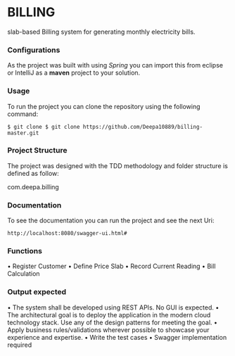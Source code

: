 # BILLING

slab-based Billing system for generating monthly electricity bills.

### Configurations

As the project was built with using _Spring_  you can import this from eclipse or IntelliJ as a **maven** project to your solution.

### Usage

To run the project you can clone the repository using the following command:
```
$ git clone $ git clone https://github.com/Deepa10889/billing-master.git
```

### Project Structure

The project was designed with the TDD methodology and folder structure is defined as follow:

com.deepa.billing

### Documentation

To see the documentation you can run the project and see the next Uri:
```
http://localhost:8080/swagger-ui.html#
```

### Functions

• Register Customer
• Define Price Slab
• Record Current Reading
• Bill Calculation


### Output expected


• The system shall be developed using REST APIs. No GUI is expected.
• The architectural goal is to deploy the application in the modern cloud technology stack. Use
any of the design patterns for meeting the goal.
• Apply business rules/validations wherever possible to showcase your experience and expertise.
• Write the test cases
• Swagger implementation required 
